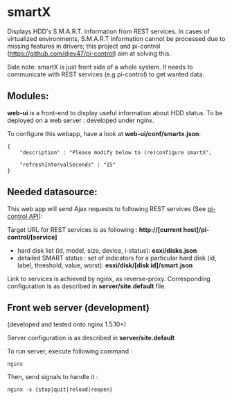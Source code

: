 smartX
======

Displays HDD's S.M.A.R.T. information from REST services.
In cases of virtualized environments, S.M.A.R.T information cannot be processed due to missing features in drivers; this project and pi-control (https://github.com/djey47/pi-control) aim at solving this.

Side note: smartX is just front side of a whole system. It needs to communicate with REST services (e.g pi-control) to get wanted data.

Modules:
--------
**web-ui** is a front-end to display useful information about HDD status.
To be deployed on a web server : developed under nginx.

To configure this webapp, have a look at **web-ui/conf/smartx.json**:

    {
    	"description" : "Please modify below to (re)configure smartX",
    
    	"refreshIntervalSeconds" : "15"
    }

Needed datasource:
------------------
This web app will send Ajax requests to following REST services (See [pi-control API](https://github.com/djey47/pi-control/wiki/API-reference)):

Target URL for REST services is as following : 
**http://[current host]/pi-control/[service]**

- hard disk list (id, model, size, device, i-status): **esxi/disks.json**
- detailed SMART status : set of indicators for a particular hard disk (id, label, threshold, value, worst): **esxi/disk/[disk id]/smart.json**

Link to services is achieved by nginx, as reverse-proxy. Corresponding configuration is as described in **server/site.default** file.   

Front web server (development)
------------------------------
(developed and tested onto nginx 1.5.10+)

Server configuration is as described in **server/site.default**

To run server, execute following command :

    nginx

Then, send signals to handle it :

    nginx -s {stop|quit|reload|reopen}